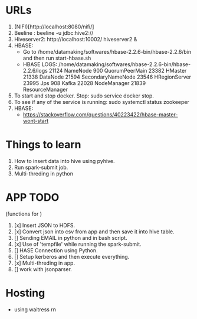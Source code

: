# URLs

1. (NIFI)[http://localhost:8080/nifi/]
2. Beeline : beeline -u jdbc:hive2://
3. Hiveserver2: http://localhost:10002/
    hiveserver2 &
4. HBASE: 
    - Go to /home/datamaking/softwares/hbase-2.2.6-bin/hbase-2.2.6/bin and then run start-hbase.sh 
    - HBASE LOGS: /home/datamaking/softwares/hbase-2.2.6-bin/hbase-2.2.6/logs
                    21124 NameNode
                    900 QuorumPeerMain
                    23382 HMaster
                    21338 DataNode
                    21594 SecondaryNameNode
                    23546 HRegionServer
                    23995 Jps
                    908 Kafka
                    22028 NodeManager
                    21839 ResourceManager
5. To start and stop docker. Stop: sudo service docker stop.
6. To see if any of the service is running: sudo systemctl status zookeeper
7. HBASE: 
    - https://stackoverflow.com/questions/40223422/hbase-master-wont-start



# Things to learn
1. How to insert data into hive using pyhive. 
2. Run spark-submit job. 
3. Multi-threding in python 




# APP TODO
(functions for )
1. [x] Insert JSON to HDFS.
2. [x] Convert json into csv from app and then save it into hive table. 
3. [] Sending EMAIL in python and in bash script. 
4. [x] Use of 'tempfile' while running the spark-submit.
5. [] HASE Connection using Python.
6. [] Setup kerberos and then execute everything.
7. [x] Multi-threding in app. 
8. [] work with jsonparser. 




# Hosting 
- using waitress rn 